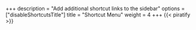 +++
description = "Add additional shortcut links to the sidebar"
options = ["disableShortcutsTitle"]
title = "Shortcut Menu"
weight = 4
+++
{{< piratify >}}